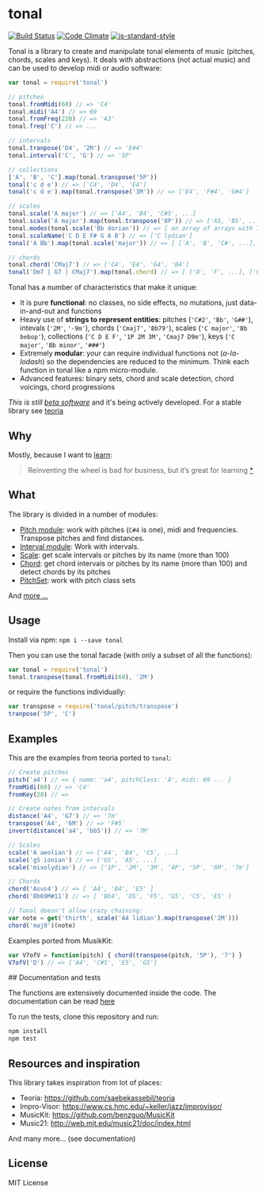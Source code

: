 # tonal

[![Build Status](https://travis-ci.org/danigb/tonal.svg?branch=master)](https://travis-ci.org/danigb/tonal)
[![Code Climate](https://codeclimate.com/github/danigb/tonal/badges/gpa.svg)](https://codeclimate.com/github/danigb/tonal)
[![js-standard-style](https://img.shields.io/badge/code%20style-standard-brightgreen.svg?style=flat)](https://github.com/feross/standard)

Tonal is a library to create and manipulate tonal elements of music (pitches, chords, scales and keys). It deals with abstractions (not actual music) and can be used to develop midi or audio software:

```js
var tonal = require('tonal')

// pitches
tonal.fromMidi(60) // => 'C4'
tonal.midi('A4') // => 69
tonal.fromFreq(220) // => 'A3'
tonal.freq('C') // => ...

// intervals
tonal.tranpose('D4', '2M') // => 'E#4'
tonal.interval('C', 'G') // => '5P'

// collections
['A', 'B', 'C'].map(tonal.transpose('5P'))
tonal('c d e') // => ['C4', 'D4', 'E4']
tonal('c d e').map(tonal.transpose('3M')) // => ['E4', 'F#4', 'G#4']

// scales
tonal.scale('A major') // => ['A4', 'B4', 'C#5', ...]
tonal.scale('A major').map(tonal.transpose('8P')) // => ['A5, 'B5', ...]
tonal.modes(tonal.scale('Bb dorian')) // => [ an array of arrays with 7 scales notes ]
tonal.scaleName('C D E F# G A B') // => ['C lydian']
tonal('A Bb').map(tonal.scale('major')) // => [ ['A', 'B', 'C#', ...], ['Bb', 'C', 'D', ...]

// chords
tonal.chord('CMaj7') // => ['C4', 'E4', 'G4', 'B4']
tonal('Dm7 | G7 | CMaj7').map(tonal.chord) // => [ ['D', 'F', ...], ['G', ...], ['C', ...]]
```

Tonal has a number of characteristics that make it unique:

- It is pure __functional__: no classes, no side effects, no mutations, just data-in-and-out and functions
- Heavy use of __strings to represent entities__: pitches (`'C#2'`, `'Bb'`, `'G##'`), intevals (`'2M'`, `'-9m'`), chords (`'Cmaj7'`, `'Bb79'`), scales (`'C major'`, `'Bb bebop'`), collections (`'C D E F'`, `'1P 2M 3M'`, `'Cmaj7 D9m'`), keys (`'C major'`, `'Bb minor'`, `'###'`)
- Extremely __modular__: your can require individual functions not (_a-la-lodash_) so the dependencies are reduced to the minimum. Think each function in tonal like a npm micro-module.
- Advanced features: binary sets, chord and scale detection, chord voicings, chord progressions

_This is still [beta software](https://github.com/danigb/tonal/blob/master/docs/TODO.md)_ and it's being actively developed. For a stable library see [teoria](https://github.com/saebekassebil/teoria)

## Why

Mostly, because I want to [learn](https://github.com/danigb/tonal/blob/master/docs/RESOURCES.md):

> Reinventing the wheel is bad for business, but it’s great for learning
[*](http://philipwalton.com/articles/how-to-become-a-great-front-end-engineer)

## What

The library is divided in a number of modules:

- [Pitch module](https://github.com/danigb/tonal/blob/master/docs/DOCUMENTATION.md#pitch-module): work with pitches (`C#4` is one), midi and frequencies. Transpose pitches and find distances.
- [Interval module](https://github.com/danigb/tonal/blob/master/docs/DOCUMENTATION.md#interval-module): Work with intervals.
- [Scale](https://github.com/danigb/tonal/blob/master/docs/DOCUMENTATION.md#scale-module): get scale intervals or pitches by its name (more than 100)
- [Chord](https://github.com/danigb/tonal/blob/master/docs/DOCUMENTATION.md#chord-module): get chord intervals or pitches by its name (more than 100) and detect chords by its pitches
- [PitchSet](https://github.com/danigb/tonal/blob/master/docs/DOCUMENTATION.md#pitchSet-module): work with pitch class sets

And [more ...](https://github.com/danigb/tonal/blob/master/docs/DOCUMENTATION.md)

## Usage

Install via npm: `npm i --save tonal`

Then you can use the tonal facade (with only a subset of all the functions):

```js
var tonal = require('tonal')
tonal.transpose(tonal.fromMidi(60), '2M')
```

or require the functions individually:

```js
var transpose = require('tonal/pitch/transpose')
tranpose('5P', 'C')
```

## Examples

This are the examples from teoria ported to `tonal`:

```js
// Create pitches
pitch('a4') // => { name: 'a4', pitchClass: 'A', midi: 69 ... }
fromMidi(60) // => 'C4'
fromKey(28) // =>

// Create notes from intervals
distance('A4', 'G7') // => '7m'
transpose('A4', '6M') // => 'F#5'
invert(distance('a4', 'bb5')) // => '7M'

// Scales
scale('A aeolian') // => ['A4', 'B4', 'C5', ...]
scale('g5 ionian') // => ['G5', 'A5', ...]
scale('mixolydian') // => ['1P', '2M', '3M', '4P', '5P', '6M', '7m']

// Chords
chord('Asus4') // => [ 'A4', 'B4', 'E5' ]
chord('Bb69M#11') // => [ 'Bb4', 'D5', 'F5', 'G5', 'C5', 'E5' ]

// Tonal doesn't allow crazy chaining:
var note = get('thirth', scale('A4 lidian').map(transpose('2M')))
chord('maj9')(note)
```

Examples ported from MusikKit:

```js
var V7ofV = function(pitch) { chord(transpose(pitch, '5P'), '7') }
V7ofV('D') // => ['A4', 'C#5', 'E5', 'G5']
```

## Documentation and tests

The functions are extensively documented inside the code. The documentation can be read [here](https://github.com/danigb/tonal/blob/master/docs/DOCUMENTATION.md)

To run the tests, clone this repository and run:

```bash
npm install
npm test
```

## Resources and inspiration

This library takes inspiration from lot of places:

- Teoria: https://github.com/saebekassebil/teoria
- Impro-Visor: https://www.cs.hmc.edu/~keller/jazz/improvisor/
- MusicKit: https://github.com/benzguo/MusicKit
- Music21: http://web.mit.edu/music21/doc/index.html

And many more... (see documentation)

## License

MIT License

